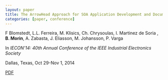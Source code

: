 ```yaml
---
layout: paper
title: The ArrowHead Approach for SOA Application Development and Documentation
categories: [paper, conference]
---
```

F Blomstedt, L.L. Ferreira, M. Klisics, Ch. Chrysoulas, I. Martinez de Soria , **B. Morin**, A. Zabasta, J. Eliasson, M. Johansson, P. Varga 

In _IECON'14: 40th Annual Conference of the IEEE Industrial Electronics Society_

Dallas, Texas, Oct 29-Nov 1, 2014

[PDF](https://www.researchgate.net/publication/269220878_The_Arrowhead_Approach_for_SOA_Application_Development_and_Documentation)
